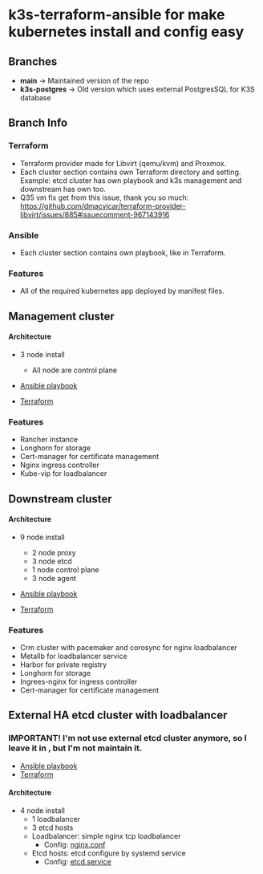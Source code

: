 # **k3s-terraform-ansible** for make kubernetes install and config easy


## **Branches**
- **main** -> Maintained version of the repo
- **k3s-postgres** -> Old version which uses external PostgresSQL for K3S database

## Branch Info
### Terraform
- Terraform provider made for Libvirt (qemu/kvm) and Proxmox.
- Each cluster section contains own Terraform directory and setting. Example: etcd cluster has own playbook and k3s management and downstream has own too.
- Q35 vm fix get from this issue, thank you so much: https://github.com/dmacvicar/terraform-provider-libvirt/issues/885#issuecomment-967143916

### Ansible
- Each cluster section contains own playbook, like in Terraform.

### Features
- All of the required kubernetes app deployed by manifest files.


## Management cluster
#### Architecture 
- 3 node install
  - All node are control plane

- [Ansible playbook](ansible/management/)
- [Terraform](terraform/libvirt/management/)

### Features
- Rancher instance
- Longhorn for storage
- Cert-manager for certificate management
- Nginx ingress controller
- Kube-vip for loadbalancer

## Downstream cluster

#### Architecture
- 9 node install
  - 2 node proxy
  - 3 node etcd
  - 1 node control plane 
  - 3 node agent

- [Ansible playbook](ansible/downstream/)
- [Terraform](terraform/libvirt/downstream/)

### Features
- Crm cluster with pacemaker and corosync for nginx loadbalancer
- Metallb for loadbalancer service
- Harbor for private registry
- Longhorn for storage
- Ingrees-nginx for ingress controller
- Cert-manager for certificate management


## External HA etcd cluster with loadbalancer

### **IMPORTANT!** I'm not use external etcd cluster anymore, so I leave it in , but I'm not maintain it.
- [Ansible playbook](ansible/downstream/etcd-cluster/)
- [Terraform](terraform/proxmox/etcd-cluster/)

#### Architecture
- 4 node install
    - 1 loadbalancer
    - 3 etcd hosts
    - Loadbalancer: simple nginx tcp loadbalancer
        - Config: [nginx.conf](ansible/downstream/etcd-cluster/roles/nginx/templates/nginx.conf.j2)
    - Etcd hosts: etcd configure by systemd service
        - Config: [etcd.service](ansible/downstream/etcd-cluster/roles/etcd/templates/etcd.service.j2)